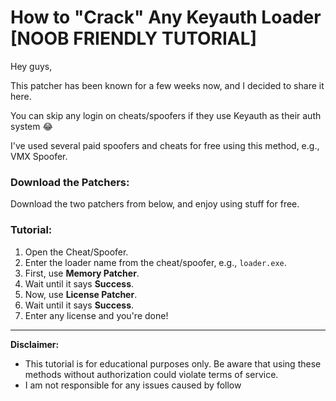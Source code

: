# How to "Crack" Any Keyauth Loader [NOOB FRIENDLY TUTORIAL]

Hey guys,

This patcher has been known for a few weeks now, and I decided to share it here.

You can skip any login on cheats/spoofers if they use Keyauth as their auth system 😂

I've used several paid spoofers and cheats for free using this method, e.g., VMX Spoofer.

### Download the Patchers:
Download the two patchers from below, and enjoy using stuff for free.

### Tutorial:

1. Open the Cheat/Spoofer.
2. Enter the loader name from the cheat/spoofer, e.g., `loader.exe`.
3. First, use **Memory Patcher**.
4. Wait until it says **Success**.
5. Now, use **License Patcher**.
6. Wait until it says **Success**.
7. Enter any license and you're done!

---

**Disclaimer:**  
- This tutorial is for educational purposes only. Be aware that using these methods without authorization could violate terms of service.
- I am not responsible for any issues caused by follow
